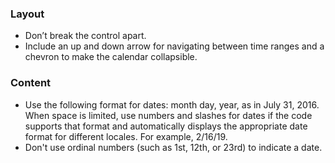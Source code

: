 ### Layout
- Don’t break the control apart.
- Include an up and down arrow for navigating between time ranges and a chevron to make the calendar collapsible.

### Content

- Use the following format for dates: month day, year, as in July 31, 2016. When space is limited, use numbers and slashes for dates if the code supports that format and automatically displays the appropriate date format for different locales. For example, 2/16/19.  
- Don't use ordinal numbers (such as 1st, 12th, or 23rd) to indicate a date. 
